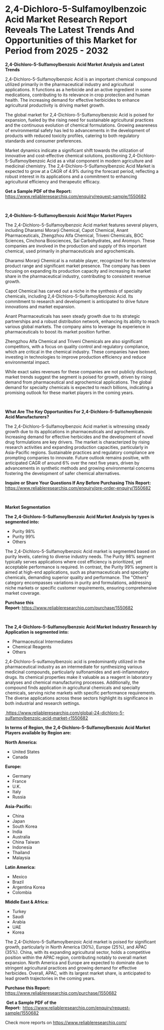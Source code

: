 <p><h1>2,4-Dichloro-5-Sulfamoylbenzoic Acid Market Research Report Reveals The Latest Trends And Opportunities of this Market for Period from 2025 - 2032</h1></p><p><strong>2,4-Dichloro-5-Sulfamoylbenzoic Acid Market Analysis and Latest Trends</strong></p>
<p><p>2,4-Dichloro-5-Sulfamoylbenzoic Acid is an important chemical compound utilized primarily in the pharmaceutical industry and agricultural applications. It functions as a herbicide and an active ingredient in some medications, contributing to its relevance in crop protection and human health. The increasing demand for effective herbicides to enhance agricultural productivity is driving market growth.</p><p>The global market for 2,4-Dichloro-5-Sulfamoylbenzoic Acid is poised for expansion, fueled by the rising need for sustainable agricultural practices and the continuous evolution of chemical formulations. Growing awareness of environmental safety has led to advancements in the development of products with reduced toxicity profiles, catering to both regulatory standards and consumer preferences.</p><p>Market dynamics indicate a significant shift towards the utilization of innovative and cost-effective chemical solutions, positioning 2,4-Dichloro-5-Sulfamoylbenzoic Acid as a vital component in modern agriculture and medicinal chemistry. The 2,4-Dichloro-5-Sulfamoylbenzoic Acid Market is expected to grow at a CAGR of 4.9% during the forecast period, reflecting a robust interest in its applications and a commitment to enhancing agricultural efficiency and therapeutic efficacy.</p></p>
<p><strong>Get a Sample PDF of the Report:&nbsp;</strong> <a href="https://www.reliableresearchiq.com/enquiry/request-sample/1550682?utm_campaign=3385&utm_medium=2&utm_source=Github&utm_content=ia&utm_term=23032025&utm_id=24-dichloro-5-sulfamoylbenzoic-acid">https://www.reliableresearchiq.com/enquiry/request-sample/1550682</a></p>
<p>&nbsp;</p>
<p><strong>2,4-Dichloro-5-Sulfamoylbenzoic Acid Major Market Players</strong></p>
<p><p>The 2,4-Dichloro-5-Sulfamoylbenzoic Acid market features several players, including Dharamsi Morarji Chemical, Capot Chemical, Anant Pharmaceuticals, Zhengzhou Alfa Chemical, Triveni Chemicals, BOC Sciences, Cinchona Biosciences, Sai Carbohydrates, and Aromsyn. These companies are involved in the production and supply of this important chemical, used primarily in pharmaceuticals and agrochemicals.</p><p>Dharamsi Morarji Chemical is a notable player, recognized for its extensive product range and significant market presence. The company has been focusing on expanding its production capacity and increasing its market share in the pharmaceutical industry, contributing to consistent revenue growth. </p><p>Capot Chemical has carved out a niche in the synthesis of specialty chemicals, including 2,4-Dichloro-5-Sulfamoylbenzoic Acid. Its commitment to research and development is anticipated to drive future innovations and market expansion.</p><p>Anant Pharmaceuticals has seen steady growth due to its strategic partnerships and a robust distribution network, enhancing its ability to reach various global markets. The company aims to leverage its experience in pharmaceuticals to boost its market position further.</p><p>Zhengzhou Alfa Chemical and Triveni Chemicals are also significant competitors, with a focus on quality control and regulatory compliance, which are critical in the chemical industry. These companies have been investing in technologies to improve production efficiency and reduce environmental impact.</p><p>While exact sales revenues for these companies are not publicly disclosed, market trends suggest the segment is poised for growth, driven by rising demand from pharmaceutical and agrochemical applications. The global demand for specialty chemicals is expected to reach billions, indicating a promising outlook for these market players in the coming years.</p></p>
<p>&nbsp;</p>
<p><strong>What Are The Key Opportunities For 2,4-Dichloro-5-Sulfamoylbenzoic Acid Manufacturers?</strong></p>
<p><p>The 2,4-Dichloro-5-Sulfamoylbenzoic Acid market is witnessing steady growth due to its applications in pharmaceuticals and agrochemicals. Increasing demand for effective herbicides and the development of novel drug formulations are key drivers. The market is characterized by rising research activities and expanding production capacities, particularly in Asia-Pacific regions. Sustainable practices and regulatory compliance are prompting companies to innovate. Future outlook remains positive, with anticipated CAGR of around 6% over the next five years, driven by advancements in synthetic methods and growing environmental concerns fostering the development of safer chemical alternatives.</p></p>
<p><strong>Inquire or Share Your Questions If Any Before Purchasing This Report:</strong> <a href="https://www.reliableresearchiq.com/enquiry/pre-order-enquiry/1550682?utm_campaign=3385&utm_medium=2&utm_source=Github&utm_content=ia&utm_term=23032025&utm_id=24-dichloro-5-sulfamoylbenzoic-acid">https://www.reliableresearchiq.com/enquiry/pre-order-enquiry/1550682</a></p>
<p>&nbsp;</p>
<p><strong>Market Segmentation</strong></p>
<p><strong>The 2,4-Dichloro-5-Sulfamoylbenzoic Acid Market Analysis by types is segmented into:</strong></p>
<p><ul><li>Purity 98%</li><li>Purity 99%</li><li>Others</li></ul></p>
<p><p>The 2,4-Dichloro-5-Sulfamoylbenzoic Acid market is segmented based on purity levels, catering to diverse industry needs. The Purity 98% segment typically serves applications where cost efficiency is prioritized, yet acceptable performance is required. In contrast, the Purity 99% segment is aimed at high-end applications, such as pharmaceuticals and specialty chemicals, demanding superior quality and performance. The "Others" category encompasses variations in purity and formulations, addressing niche markets or specific customer requirements, ensuring comprehensive market coverage.</p></p>
<p><strong>Purchase this Report:&nbsp;</strong><a href="https://www.reliableresearchiq.com/purchase/1550682?utm_campaign=3385&utm_medium=2&utm_source=Github&utm_content=ia&utm_term=23032025&utm_id=24-dichloro-5-sulfamoylbenzoic-acid">https://www.reliableresearchiq.com/purchase/1550682</a></p>
<p>&nbsp;</p>
<p><strong>The 2,4-Dichloro-5-Sulfamoylbenzoic Acid Market Industry Research by Application is segmented into:</strong></p>
<p><ul><li>Pharmaceutical Intermediates</li><li>Chemical Reagents</li><li>Others</li></ul></p>
<p><p>2,4-Dichloro-5-sulfamoylbenzoic acid is predominantly utilized in the pharmaceutical industry as an intermediate for synthesizing various medicinal compounds, particularly sulfonamides and anti-inflammatory drugs. Its chemical properties make it valuable as a reagent in laboratory analyses and chemical manufacturing processes. Additionally, the compound finds application in agricultural chemicals and specialty chemicals, serving niche markets with specific performance requirements. The diverse applications across these sectors highlight its significance in both industrial and research settings.</p></p>
<p><a href="https://www.reliableresearchiq.com/global-24-dichloro-5-sulfamoylbenzoic-acid-market-r1550682?utm_campaign=3385&utm_medium=2&utm_source=Github&utm_content=ia&utm_term=23032025&utm_id=24-dichloro-5-sulfamoylbenzoic-acid">&nbsp;https://www.reliableresearchiq.com/global-24-dichloro-5-sulfamoylbenzoic-acid-market-r1550682</a></p>
<p><strong>In terms of Region, the 2,4-Dichloro-5-Sulfamoylbenzoic Acid Market Players available by Region are:</strong></p>
<p>
    <p> <strong> North America: </strong>
        <ul>
            <li>United States</li>
            <li>Canada</li>
        </ul>
        </p> 
    <p> <strong> Europe: </strong>
        <ul>
            <li>Germany</li>
            <li>France</li>
            <li>U.K.</li>
            <li>Italy</li>
            <li>Russia</li>
        </ul>
        </p> 
    <p> <strong> Asia-Pacific: </strong>
        <ul>
            <li>China</li>
            <li>Japan</li>
            <li>South Korea</li>
            <li>India</li>
            <li>Australia</li>
            <li>China Taiwan</li>
            <li>Indonesia</li>
            <li>Thailand</li>
            <li>Malaysia</li>
        </ul>
        </p> 
    <p> <strong> Latin America: </strong>
        <ul>
            <li>Mexico</li>
            <li>Brazil</li>
            <li>Argentina Korea</li>
            <li>Colombia</li>
        </ul>
        </p> 
    <p> <strong> Middle East & Africa: </strong>
        <ul>
            <li>Turkey</li>
            <li>Saudi</li>
            <li>Arabia</li>
            <li>UAE</li>
            <li>Korea</li>
        </ul>
    </p>
    </p>
<p><p>The 2,4-Dichloro-5-Sulfamoylbenzoic Acid market is poised for significant growth, particularly in North America (30%), Europe (25%), and APAC (35%). China, with its expanding agricultural sector, holds a competitive position within the APAC region, contributing notably to overall market expansion. North America and Europe are expected to dominate due to stringent agricultural practices and growing demand for effective herbicides. Overall, APAC, with its largest market share, is anticipated to lead growth trajectories in the coming years.</p></p>
<p><strong>Purchase this Report: </strong><a href="https://www.reliableresearchiq.com/purchase/1550682?utm_campaign=3385&utm_medium=2&utm_source=Github&utm_content=ia&utm_term=23032025&utm_id=24-dichloro-5-sulfamoylbenzoic-acid">https://www.reliableresearchiq.com/purchase/1550682</a></p>
<p>&nbsp;<strong>Get a Sample PDF of the Report:&nbsp;&nbsp;</strong><a href="https://www.reliableresearchiq.com/enquiry/request-sample/1550682?utm_campaign=3385&utm_medium=2&utm_source=Github&utm_content=ia&utm_term=23032025&utm_id=24-dichloro-5-sulfamoylbenzoic-acid">https://www.reliableresearchiq.com/enquiry/request-sample/1550682</a></p>
<p><strong></strong></p>
<p>Check more reports on <a href="https://www.reliableresearchiq.com/?utm_campaign=3385&utm_medium=2&utm_source=Github&utm_content=ia&utm_term=23032025&utm_id=24-dichloro-5-sulfamoylbenzoic-acid">https://www.reliableresearchiq.com/</a></p>